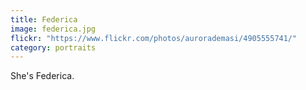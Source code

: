 ```yaml
---
title: Federica
image: federica.jpg
flickr: "https://www.flickr.com/photos/aurorademasi/4905555741/"
category: portraits
---
```

She's Federica.